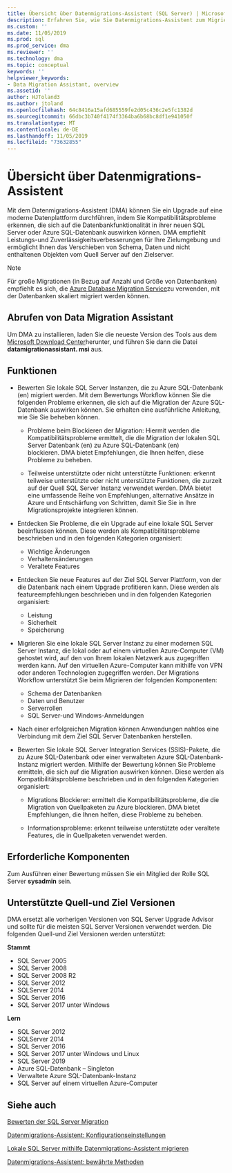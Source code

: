 ```yaml
---
title: Übersicht über Datenmigrations-Assistent (SQL Server) | Microsoft-Dokumentation
description: Erfahren Sie, wie Sie Datenmigrations-Assistent zum Migrieren SQL Server Datenbanken zu anderen SQL Server oder Azure-Datenbanken verwenden.
ms.custom: ''
ms.date: 11/05/2019
ms.prod: sql
ms.prod_service: dma
ms.reviewer: ''
ms.technology: dma
ms.topic: conceptual
keywords: ''
helpviewer_keywords:
- Data Migration Assistant, overview
ms.assetid: ''
author: HJToland3
ms.author: jtoland
ms.openlocfilehash: 64c8416a15afd685559fe2d05c436c2e5fc1382d
ms.sourcegitcommit: 66dbc3b740f4174f3364ba6b68bc8df1e941050f
ms.translationtype: MT
ms.contentlocale: de-DE
ms.lasthandoff: 11/05/2019
ms.locfileid: "73632855"
---
```

# <a name="overview-of-data-migration-assistant"></a>Übersicht über Datenmigrations-Assistent

Mit dem Datenmigrations-Assistent (DMA) können Sie ein Upgrade auf eine moderne Datenplattform durchführen, indem Sie Kompatibilitätsprobleme erkennen, die sich auf die Datenbankfunktionalität in ihrer neuen SQL Server oder Azure SQL-Datenbank auswirken können. DMA empfiehlt Leistungs-und Zuverlässigkeitsverbesserungen für Ihre Zielumgebung und ermöglicht Ihnen das Verschieben von Schema, Daten und nicht enthaltenen Objekten vom Quell Server auf den Zielserver.

> [!NOTE]
> Für große Migrationen (in Bezug auf Anzahl und Größe von Datenbanken) empfiehlt es sich, die [Azure Database Migration Service](/azure/dms/dms-overview)zu verwenden, mit der Datenbanken skaliert migriert werden können.
  
## <a name="get-data-migration-assistant"></a>Abrufen von Data Migration Assistant

Um DMA zu installieren, laden Sie die neueste Version des Tools aus dem [Microsoft Download Center](https://www.microsoft.com/download/details.aspx?id=53595)herunter, und führen Sie dann die Datei **datamigrationassistant. msi** aus.

## <a name="capabilities"></a>Funktionen

- Bewerten Sie lokale SQL Server Instanzen, die zu Azure SQL-Datenbank (en) migriert werden. Mit dem Bewertungs Workflow können Sie die folgenden Probleme erkennen, die sich auf die Migration der Azure SQL-Datenbank auswirken können. Sie erhalten eine ausführliche Anleitung, wie Sie Sie beheben können.

  - Probleme beim Blockieren der Migration: Hiermit werden die Kompatibilitätsprobleme ermittelt, die die Migration der lokalen SQL Server Datenbank (en) zu Azure SQL-Datenbank (en) blockieren. DMA bietet Empfehlungen, die Ihnen helfen, diese Probleme zu beheben.

  - Teilweise unterstützte oder nicht unterstützte Funktionen: erkennt teilweise unterstützte oder nicht unterstützte Funktionen, die zurzeit auf der Quell SQL Server Instanz verwendet werden. DMA bietet eine umfassende Reihe von Empfehlungen, alternative Ansätze in Azure und Entschärfung von Schritten, damit Sie Sie in Ihre Migrationsprojekte integrieren können.

- Entdecken Sie Probleme, die ein Upgrade auf eine lokale SQL Server beeinflussen können. Diese werden als Kompatibilitätsprobleme beschrieben und in den folgenden Kategorien organisiert:

  - Wichtige Änderungen
  - Verhaltensänderungen
  - Veraltete Features

- Entdecken Sie neue Features auf der Ziel SQL Server Plattform, von der die Datenbank nach einem Upgrade profitieren kann. Diese werden als featureempfehlungen beschrieben und in den folgenden Kategorien organisiert:

  - Leistung
  - Sicherheit
  - Speicherung

- Migrieren Sie eine lokale SQL Server Instanz zu einer modernen SQL Server Instanz, die lokal oder auf einem virtuellen Azure-Computer (VM) gehostet wird, auf den von Ihrem lokalen Netzwerk aus zugegriffen werden kann. Auf den virtuellen Azure-Computer kann mithilfe von VPN oder anderen Technologien zugegriffen werden. Der Migrations Workflow unterstützt Sie beim Migrieren der folgenden Komponenten:

  - Schema der Datenbanken
  - Daten und Benutzer
  - Serverrollen
  - SQL Server-und Windows-Anmeldungen

- Nach einer erfolgreichen Migration können Anwendungen nahtlos eine Verbindung mit dem Ziel SQL Server Datenbanken herstellen.

- Bewerten Sie lokale SQL Server Integration Services (SSIS)-Pakete, die zu Azure SQL-Datenbank oder einer verwalteten Azure SQL-Datenbank-Instanz migriert werden. Mithilfe der Bewertung können Sie Probleme ermitteln, die sich auf die Migration auswirken können. Diese werden als Kompatibilitätsprobleme beschrieben und in den folgenden Kategorien organisiert:

  - Migrations Blockierer: ermittelt die Kompatibilitätsprobleme, die die Migration von Quellpaketen zu Azure blockieren. DMA bietet Empfehlungen, die Ihnen helfen, diese Probleme zu beheben.

  - Informationsprobleme: erkennt teilweise unterstützte oder veraltete Features, die in Quellpaketen verwendet werden.

## <a name="prerequisites"></a>Erforderliche Komponenten

Zum Ausführen einer Bewertung müssen Sie ein Mitglied der Rolle SQL Server **sysadmin** sein.

## <a name="supported-source-and-target-versions"></a>Unterstützte Quell-und Ziel Versionen

DMA ersetzt alle vorherigen Versionen von SQL Server Upgrade Advisor und sollte für die meisten SQL Server Versionen verwendet werden. Die folgenden Quell-und Ziel Versionen werden unterstützt:

**Stammt**

- SQL Server 2005
- SQL Server 2008
- SQL Server 2008 R2
- SQL Server 2012
- SQLServer 2014
- SQL Server 2016
- SQL Server 2017 unter Windows

**Lern**

- SQL Server 2012
- SQLServer 2014
- SQL Server 2016
- SQL Server 2017 unter Windows und Linux
- SQL Server 2019
- Azure SQL-Datenbank – Singleton
- Verwaltete Azure SQL-Datenbank-Instanz
- SQL Server auf einem virtuellen Azure-Computer

## <a name="see-also"></a>Siehe auch

[Bewerten der SQL Server Migration](../dma/dma-assesssqlonprem.md)

[Datenmigrations-Assistent: Konfigurationseinstellungen](../dma/dma-configurationsettings.md)

[Lokale SQL Server mithilfe Datenmigrations-Assistent migrieren](../dma/dma-migrateonpremsql.md)

[Datenmigrations-Assistent: bewährte Methoden](../dma/dma-bestpractices.md)
